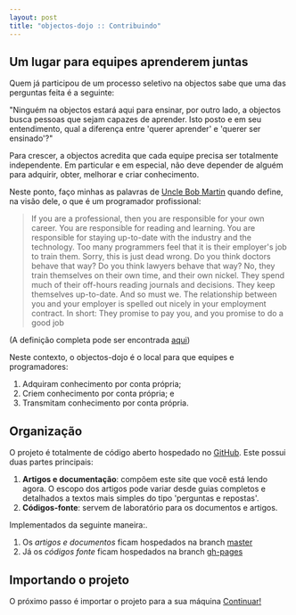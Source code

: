 ```yaml
---
layout: post
title: "objectos-dojo :: Contribuindo"
---
```


## Um lugar para equipes aprenderem juntas

Quem já participou de um processo seletivo na objectos sabe que uma das perguntas feita é
a seguinte:

"Ninguém na objectos estará aqui para ensinar, por outro lado, a objectos busca pessoas 
que sejam capazes de aprender. Isto posto e em seu entendimento, qual a diferença 
entre 'querer aprender' e 'querer ser ensinado'?"

Para crescer, a objectos acredita que cada equipe precisa ser totalmente independente.
Em particular e em especial, não deve depender de alguém para adquirir, 
obter, melhorar e criar conhecimento.

Neste ponto, faço minhas as palavras de [Uncle Bob Martin](https://twitter.com/#!/unclebobmartin) 
quando define, na visão dele, o que é um programador profissional:

> If you are a professional, then you are responsible for your own career. 
> You are responsible for reading and learning. 
> You are responsible for staying up-to-date with the industry and the technology. 
> Too many programmers feel that it is their employer's job to train them. 
> Sorry, this is just dead wrong. Do you think doctors behave that way? 
> Do you think lawyers behave that way? No, they train themselves on their own time, and their own nickel. 
> They spend much of their off-hours reading journals and decisions. 
> They keep themselves up-to-date. And so must we. 
> The relationship between you and your employer is spelled out nicely in your employment contract. 
> In short: They promise to pay you, and you promise to do a good job 

(A definição completa pode ser encontrada [aqui](http://programmer.97things.oreilly.com/wiki/index.php/The_Professional_Programmer))

Neste contexto, o objectos-dojo é o local para que equipes e programadores:

1. Adquiram conhecimento por conta própria;
1. Criem conhecimento por conta própria; e
1. Transmitam conhecimento por conta própria.

## Organização

O projeto é totalmente de código aberto hospedado no [GitHub](https://github.com/objectos/objectos-dojo). 
Este possui duas partes principais:

1. __Artigos e documentação__: compõem este site que você está lendo agora. O escopo dos artigos pode variar 
desde guias completos e detalhados a textos mais simples do tipo 'perguntas e repostas'.
1. __Códigos-fonte__: servem de laboratório para os documentos e artigos.

Implementados da seguinte maneira:.

1. Os _artigos e documentos_ ficam hospedados na branch [master](https://github.com/objectos/objectos-dojo)
1. Já os _códigos fonte_ ficam hospedados na branch [gh-pages](https://github.com/objectos/objectos-dojo/tree/gh-pages)

## Importando o projeto 

O próximo passo é importar o projeto para a sua máquina <a href="{{ site.baseurl }}/contribua/00-importar.html" class="btn btn-success">Continuar!</a>
